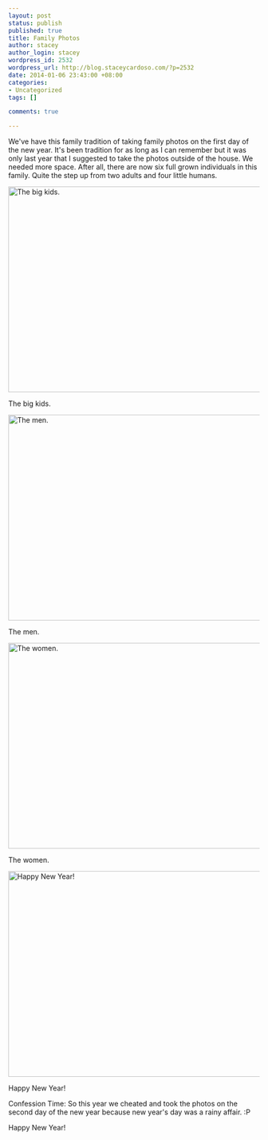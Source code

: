 ```yaml
--- 
layout: post
status: publish
published: true
title: Family Photos
author: stacey
author_login: stacey
wordpress_id: 2532
wordpress_url: http://blog.staceycardoso.com/?p=2532
date: 2014-01-06 23:43:00 +08:00
categories: 
- Uncategorized
tags: []

comments: true

---
```

We've have this family tradition of taking family photos on the first day of
the new year. It's been tradition for as long as I can remember but it was only 
last year that I suggested to take the photos outside of the house. We needed 
more space. After all, there are now six full grown individuals in this family. 
Quite the step up from two adults and four little humans.

<div class='text-center'>
  <img class="img-thumbnail" alt="The big kids."
    src="http://blog.staceycardoso.com/wp-content/uploads/2014/01/1502903_10202161035460205_1801763488_o-1024x682.jpg"
    width="620" height="412" />
  <p>The big kids.</p>
</div>

<div class='text-center'>
  <img class="img-thumbnail" alt="The men."
    src="http://blog.staceycardoso.com/wp-content/uploads/2014/01/703588_10202161027660010_923478449_o-1024x682.jpg"
    width="620" height="412" />
  <p>The men.</p>
</div>

<div class='text-center'>
  <img class="img-thumbnail" alt="The women." 
    src="http://blog.staceycardoso.com/wp-content/uploads/2014/01/1512165_10202161026219974_1784064259_o-1024x682.jpg"
    width="620" height="412" />
  <p>The women.</p>
</div>

<div class='text-center'>
  <img class="img-thumbnail" alt="Happy New Year!"
    src="http://blog.staceycardoso.com/wp-content/uploads/2014/01/1502437_10202161023819914_734357566_o-1024x682.jpg"
    width="620" height="412" /></a>
  <p>Happy New Year!</p>
</div>

Confession Time: So this year we cheated and took the photos on the second day 
of the new year because new year's day was a rainy affair. :P

Happy New Year!
